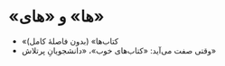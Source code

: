 # «ها» و «های»

- «کتاب‌ها» (بدون فاصلهٔ کامل)
- وقتی صفت می‌آید: «کتاب‌های خوب»، «دانشجویانِ پرتلاش»
